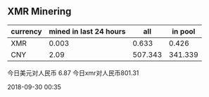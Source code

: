 ## XMR Minering

|currency|mined in last 24 hours|all|in pool|
|---|---|---|---|
|XMR|0.003|0.633|0.426|
|CNY|2.09|507.343|341.339|

今日美元对人民币 6.87	今日xmr对人民币801.31


2018-09-30 00:35